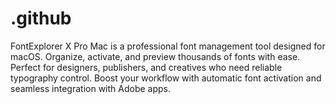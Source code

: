 # .github
FontExplorer X Pro Mac is a professional font management tool designed for macOS. Organize, activate, and preview thousands of fonts with ease. Perfect for designers, publishers, and creatives who need reliable typography control. Boost your workflow with automatic font activation and seamless integration with Adobe apps.
